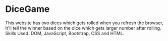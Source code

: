 # DiceGame
This website has two dices which gets rolled when you refresh the browser, It'll tell the winner based on the dice which gets larger number after rolling.
Skills Used: DOM, JavaScript, Bootstrap, CSS and HTML.
